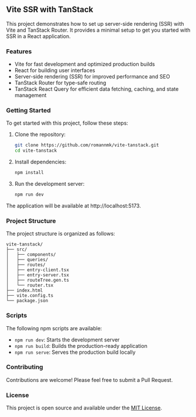 ## Vite SSR with TanStack

This project demonstrates how to set up server-side rendering (SSR) with Vite and TanStack Router. It provides a minimal setup to get you started with SSR in a React application.

### Features

- Vite for fast development and optimized production builds
- React for building user interfaces
- Server-side rendering (SSR) for improved performance and SEO
- TanStack Router for type-safe routing
- TanStack React Query for efficient data fetching, caching, and state management

### Getting Started

To get started with this project, follow these steps:

1. Clone the repository:

   ```bash
   git clone https://github.com/romannmk/vite-tanstack.git
   cd vite-tanstack
   ```

2. Install dependencies:

   ```bash
   npm install
   ```

3. Run the development server:

   ```bash
   npm run dev
   ```

The application will be available at http://localhost:5173.

### Project Structure

The project structure is organized as follows:

```
vite-tanstack/
├── src/
│   ├── components/
│   ├── queries/
│   ├── routes/
│   ├── entry-client.tsx
│   ├── entry-server.tsx
│   ├── routeTree.gen.ts
│   └── router.tsx
├── index.html
├── vite.config.ts
└── package.json
```

### Scripts

The following npm scripts are available:

- `npm run dev`: Starts the development server
- `npm run build`: Builds the production-ready application
- `npm run serve`: Serves the production build locally

### Contributing

Contributions are welcome! Please feel free to submit a Pull Request.

### License

This project is open source and available under the [MIT License](LICENSE).
